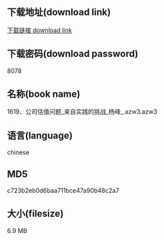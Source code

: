 ## 下载地址(download link)
[下载链接 download link](https://voluble-croquembouche-d321dc.netlify.app/?s=1619%E3%80%81%E5%85%AC%E5%8F%B8%E4%BC%B0%E5%80%BC%E9%97%AE%E9%A2%98_%E6%9D%A5%E8%87%AA%E5%AE%9E%E8%B7%B5%E7%9A%84%E6%8C%91%E6%88%98_%E6%9D%A8%E5%B3%B0_.azw3)

## 下载密码(download password)
8078

## 名称(book name)
1619、公司估值问题_来自实践的挑战_杨峰_.azw3.azw3

## 语言(language)
chinese

## MD5
c723b2eb0d6baa711bce47a90b48c2a7

## 大小(filesize)
6.9 MB
